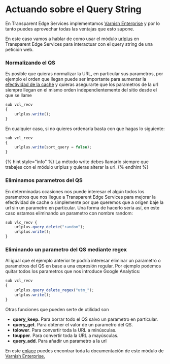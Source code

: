 # Actuando sobre el Query String

En Transparent Edge Services implementamos [Varnish Enterprise](https://www.varnish-software.com/) y por lo tanto puedes aprovechar todas las ventajas que esto supone.

En este caso vamos a hablar de como usar el módulo [urlplus](https://docs.varnish-software.com/varnish-cache-plus/vmods/urlplus/)  en Transparent Edge Services para interactuar con el query string de una petición web.

### Normalizando el QS

Es posible que quieras normalizar la URL, en particular sus parametros, por ejemplo el orden que llegan puede ser importante para aumentar la [efectividad de la caché](../getting-started/faq/hitratio.md) y quieras asegurarte que los parametros de la url siempre llegan en el mismo orden independientemente del sitio desde el que se llame

```javascript
sub vcl_recv
{
    urlplus.write();
}
```

En cualquier caso, si no quieres ordenarla basta con que hagas lo siguiente:

```javascript
sub vcl_recv
{
    urlplus.write(sort_query = false);
}
```

{% hint style="info" %}
La método write debes llamarlo siempre que trabajes con el módulo urlplus y quieras alterar la url.
{% endhint %}

### Eliminamos parametros del QS

En determinadas ocasiones nos puede interesar el algún todos los parametros que nos llegue a Transparent Edge Services para mejorar la efectividad de cache o simplemente por que queremos que a origen baje la url sin un parametro en particular. Una forma de hacerlo sería así, en este caso estamos eliminando un parametro con nombre random:

```javascript
sub vlc_recv {
    urlplus.query_delete("random");
    urlplus.write();
}
```



### Eliminando un parametro del QS mediante regex

Al igual que el ejemplo anterior te podría interesar eliminar un parametro o parametros del QS en base a una expresión regular. Por ejemplo podemos quitar todos los parametros que nos introduce Google Analytics:

```javascript
sub vcl_recv
{
    urlplus.query_delete_regex("utm_");
    urlplus.write();
}
```

Otras funciones que pueden serte de utilidad son&#x20;

* **query\_keep.** Para borrar todo el QS salvo un parametro en particular.
* **query\_get**. Para obtener el valor de un parametro del QS.
* **tolower**. Para convertir toda la URL a minúsculas.
* **toupper**. Para convertir toda la URL a mayúsculas.
* **query\_add**. Para añadir un parametro a la url

En este [enlace](https://docs.varnish-software.com/varnish-cache-plus/vmods/urlplus/) puedes encontrar toda la documentación de este módulo de [Varnish Enterprise.](https://www.varnish-software.com/)

